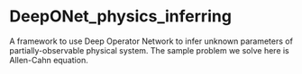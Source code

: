 # DeepONet_physics_inferring

A framework to use Deep Operator Network to infer unknown parameters of partially-observable physical system. 
The sample problem we solve here is Allen-Cahn equation.
